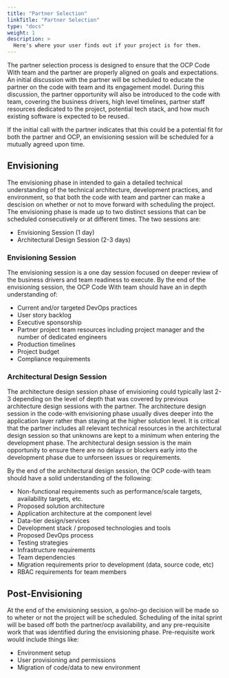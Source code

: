 ```yaml
---
title: "Partner Selection"
linkTitle: "Partner Selection"
type: "docs"
weight: 1
description: >
  Here's where your user finds out if your project is for them.
---
```

The partner selection process is designed to ensure that the OCP Code With team and the partner are properly aligned on goals and expectations. An initial discussion with the partner will be scheduled to educate the partner on the code with team and its engagement model. During this discussion, the partner opportunity will also be introduced to the code with team, covering the business drivers, high level timelines, partner staff resources dedicated to the project, potential tech stack, and how much existing software is expected to be reused.

If the initial call with the partner indicates that this could be a potential fit for both the partner and OCP, an envisioning session will be scheduled for a mutually agreed upon time.

## Envisioning
The envisioning phase in intended to gain a detailed technical understanding of the technical architecture, development practices, and environment, so that both the code with team and partner can make a descision on whether or not to move forward with scheduling the project. The envisioning phase is made up to two distinct sessions that can be scheduled consecutively or at different times. The two sessions are:
* Envisioning Session (1 day)
* Architectural Design Session (2-3 days)

### Envisioning Session
The envisioning session is a one day session focused on deeper review of the business drivers and team readiness to execute. By the end of the envisioning session, the OCP Code With team should have an in depth understanding of:
* Current and/or targeted DevOps practices
* User story backlog
* Executive sponsorship
* Partner project team resources including project manager and the number of dedicated engineers
* Production timelines
* Project budget
* Compliance requirements

### Architectural Design Session
The architecture design session phase of envisioning could typically last 2-3 depending on the level of depth that was covered by previous architecture design sessions with the partner. The architecture design session in the code-with envisioning phase usually dives deeper into the application layer rather than staying at the higher solution level. It is critical that the partner includes all relevant technical resources in the architectural design session so that unknowns are kept to a minimum when entering the development phase. The architectural design session is the main opportunity to ensure there are no delays or blockers early into the development phase due to unforseen issues or requirements.

By the end of the architectural design session, the OCP code-with team should have a solid understanding of the following:
* Non-functional requirements such as performance/scale targets, availability targets, etc. 
* Proposed solution architecture
* Application architecture at the component level
* Data-tier design/services
* Development stack / proposed technologies and tools
* Proposed DevOps process
* Testing strategies
* Infrastructure requirements
* Team dependencies
* Migration requirements prior to development (data, source code, etc)
* RBAC requirements for team members

## Post-Envisioning
At the end of the envisioning session, a go/no-go decision will be made so to wheter or not the project will be scheduled. Scheduling of the inital sprint will be based off both the partner/ocp availability, and any pre-requisite work that was identified during the envisioning phase.  Pre-requisite work would include things like:
* Environment setup
* User provisioning and permissions
* Migration of code/data to new environment
